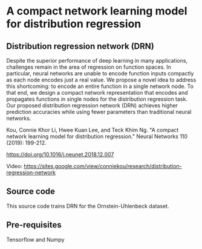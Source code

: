 # A compact network learning model for distribution regression

## Distribution regression network (DRN)

Despite the superior performance of deep learning in many applications, challenges remain in the area of regression on function spaces. In particular, neural networks are unable to encode function inputs compactly as each node encodes just a real value. We propose a novel idea to address this shortcoming: to encode an entire function in a single network node. To that end, we design a compact network representation that encodes and propagates functions in single nodes for the distribution regression task. Our proposed distribution regression network (DRN) achieves higher prediction accuracies while using fewer parameters than traditional neural networks.

Kou, Connie Khor Li, Hwee Kuan Lee, and Teck Khim Ng. "A compact network learning model for distribution regression." Neural Networks 110 (2019): 199-212.

https://doi.org/10.1016/j.neunet.2018.12.007

Video: https://sites.google.com/view/conniekou/research/distribution-regression-network

## Source code
This source code trains DRN for the Ornstein-Uhlenbeck dataset. 

## Pre-requisites
Tensorflow and Numpy
